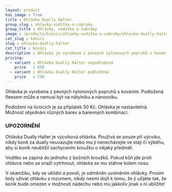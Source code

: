 ```yaml
---
layout: product
has_image : True
title : Ohlávka Dually Halter
group_slug : ohlavky-voditka-a-cabraky
group_title : Ohlávky, vodítka a čabraky
image : /products/konici/ohlavky-voditka-a-cabraky/ohlavka-dually-halter.jpg
cat_slug : konici
slug : ohlavka-dually-halter
cat_title : Koníci
description : Ohlávka je vyrobena z pevných nylonových popruhů s kováním. Podložená fleesem může a nemusí být na nátylníku a nánosníku.
pricing:
  - variant : Ohlávka Dually Halter nepodložená
    price   : 650
  - variant : Ohlávka Dually Halter podložená
    price   : 750
---
```


Ohlávka je vyrobena z pevných nylonových popruhů s kováním. Podložená fleesem může a nemusí být na nátylníku a nánosníku.

Podložení na lícnicích je za příplatek 50&nbsp;Kč.
Ohlávka je nastavitelná.
Možnost objednání různých barev a barevných kombinací.

### UPOZORNĚNÍ

Ohlávka Dually Halter je výcviková ohlávka.
Používá se pouze při výcviku, nikdy koně za dually neuvazujte nebo mu jí nenechávejte ve stáji či výběhu, aby si koník neublížil zachycením kroužku o nějaký předmět.

Vodítko se zapíná do jednoho z bočních kroužků.
Pokud kůň jde proti ohlávce nebo se snaží vytrhnout, ohlávka se mu stáhne kolem nosu.

V okamžiku, kdy se uklidní a povolí, je odměněn uvolněním ohlávky.
Prosím tedy užívat ohlávku s rozumem, nikdy nesmí dojít k tomu, že jí užijete tak, že koník bude omezen v možnosti nádechu nebo mu jakkoliv jinak s ní ublížíte!

